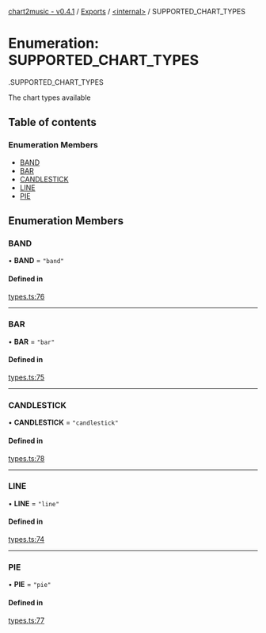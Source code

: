 [chart2music - v0.4.1](../README.md) / [Exports](../modules.md) / [<internal\>](../modules/internal_.md) / SUPPORTED\_CHART\_TYPES

# Enumeration: SUPPORTED\_CHART\_TYPES

[<internal>](../modules/internal_.md).SUPPORTED_CHART_TYPES

The chart types available

## Table of contents

### Enumeration Members

- [BAND](internal_.SUPPORTED_CHART_TYPES.md#band)
- [BAR](internal_.SUPPORTED_CHART_TYPES.md#bar)
- [CANDLESTICK](internal_.SUPPORTED_CHART_TYPES.md#candlestick)
- [LINE](internal_.SUPPORTED_CHART_TYPES.md#line)
- [PIE](internal_.SUPPORTED_CHART_TYPES.md#pie)

## Enumeration Members

### BAND

• **BAND** = ``"band"``

#### Defined in

[types.ts:76](https://github.com/julianna-langston/chart2music/blob/5c1c6b4/src/types.ts#L76)

___

### BAR

• **BAR** = ``"bar"``

#### Defined in

[types.ts:75](https://github.com/julianna-langston/chart2music/blob/5c1c6b4/src/types.ts#L75)

___

### CANDLESTICK

• **CANDLESTICK** = ``"candlestick"``

#### Defined in

[types.ts:78](https://github.com/julianna-langston/chart2music/blob/5c1c6b4/src/types.ts#L78)

___

### LINE

• **LINE** = ``"line"``

#### Defined in

[types.ts:74](https://github.com/julianna-langston/chart2music/blob/5c1c6b4/src/types.ts#L74)

___

### PIE

• **PIE** = ``"pie"``

#### Defined in

[types.ts:77](https://github.com/julianna-langston/chart2music/blob/5c1c6b4/src/types.ts#L77)
